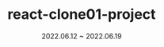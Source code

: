 ---
title : "react-clone01-project"
titleDesc : "자격증 웹사이트 클론코딩"
date : "2022.06.12 ~ 2022.06.19"
desc : "리액트 (useState, useRef, useEffect, setInterval)를 사용한 클론코딩"
desc2 : "styled-components를 이용한 css디자인"
address : "https://jaek1783.github.io/janet/"
image : "janet-clone.png"
isFavorite : true
---